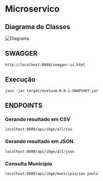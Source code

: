 # Microservico

## Diagrama de Classes

![Diagrama](diagrama_de_classes.png)

## SWAGGER
```
http://localhost:8080/swagger-ui.html
```

## Execução
```
java -jar target/evoluum-0.0.1-SNAPSHOT.jar
```
## ENDPOINTS

### Gerando resultado em CSV
```
localhost:8080/api/ibge/all/csv
```
### Gerando resultado em JSON
```
localhost:8080/api/ibge/all/json
```
### Consulta Municipio
```
localhost:8080/api/ibge/municipio/sao paulo
```
